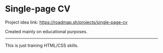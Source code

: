 # Single-page CV

Project idea link: https://roadmap.sh/projects/single-page-cv

Created mainly on educational purposes.

---

This is just training HTML/CSS skills.